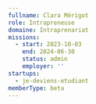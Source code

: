 ```yaml
---
fullname: Clara Mérigot
role: Intrapreneuse
domaine: Intraprenariat
missions:
  - start: 2023-10-03
    end: 2024-06-30
    status: admin
    employer: ''
startups:
  - je-deviens-etudiant
memberType: beta
---
```


